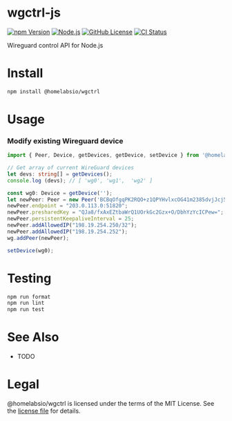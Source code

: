 # wgctrl-js
[![npm Version][NPM VERSION BADGE]][NPM PAGE]
[![Node.js][NODE VERSION BADGE]][NODE PAGE]
[![GitHub License][LICENSE BADGE]][LICENSE PAGE]
[![CI Status][CI BADGE]][CI PAGE]

Wireguard control API for Node.js

# Install

```sh
npm install @homelabsio/wgctrl
```

# Usage

### Modify existing Wireguard device

```typescript
import { Peer, Device, getDevices, getDevice, setDevice } from '@homelabsio/wgctrl';

// Get array of current WireGuard devices
let devs: string[] = getDevices();
console.log (devs); // [ 'wg0', 'wg1',  'wg2' ]

const wg0: Device = getDevice('');
let newPeer: Peer = new Peer('BCBqOfgqPK2RQO+z1QPYHvlxcOG41m2385dvjJcj5mE=');
newPeer.endpoint = "203.0.113.0:51820";
newPeer.presharedKey = "QJa8/fxAxEZtbaWrQ1UOrkGc2Gzx+O/DbhYzYcICPew=";
newPeer.persistentKeepaliveInterval = 25;
newPeer.addAllowedIP("198.19.254.250/32");
newPeer.addAllowedIP("198.19.254.252");
wg.addPeer(newPeer);

setDevice(wg0);
```

# Testing
```sh
npm run format
npm run lint
npm run test
```

# See Also
- TODO

# Legal
@homelabsio/wgctrl is licensed under the terms of the MIT License. See the [license file](LICENSE) for details.

[CI BADGE]: https://github.com/homelabsio/wgctrl-js/actions/workflows/ci.yaml/badge.svg
[CI PAGE]: https://github.com/homelabsio/wgctrl-js/actions/workflows/ci.yaml
[LICENSE BADGE]: https://img.shields.io/badge/license-MIT%20License-blue.svg?style=flat
[LICENSE PAGE]: https://github.com/homelabsio/wgctrl-js/blob/master/LICENSE
[NODE PAGE]: https://nodejs.org/
[NODE VERSION BADGE]: https://img.shields.io/node/v/@homelabsio/wgctrl.svg?style=flat
[NPM PAGE]: https://www.npmjs.com/package/@homelabsio/wgctrl
[NPM VERSION BADGE]: https://img.shields.io/npm/v/@homelabsio/wgctrl.svg?style=flat
[NPM KEYWORDS BADGE]: https://img.shields.io/github/package-json/keywords/homelabsio/wgctrl.svg?style=flat